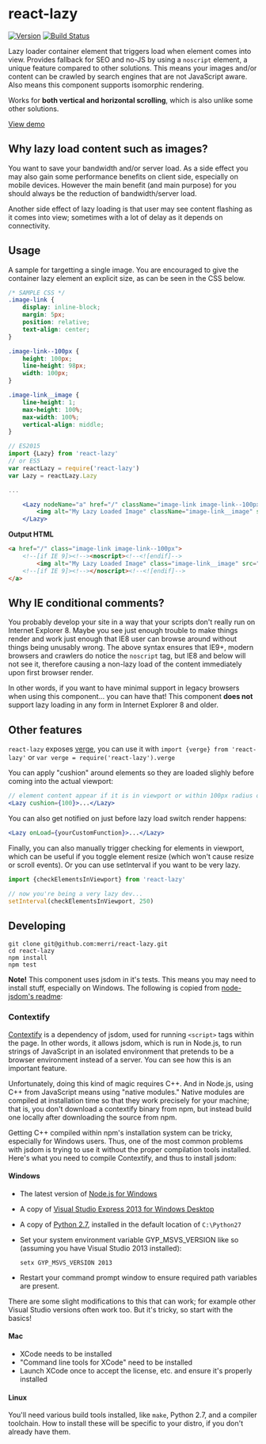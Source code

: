 # react-lazy
[![Version](http://img.shields.io/npm/v/react-lazy.svg)](https://www.npmjs.org/package/react-lazy)
[![Build Status](https://travis-ci.org/Merri/react-lazy.svg)](https://travis-ci.org/Merri/react-lazy)

Lazy loader container element that triggers load when element comes into view. Provides fallback for SEO and no-JS by
using a `noscript` element, a unique feature compared to other solutions. This means your images and/or content can be
crawled by search engines that are not JavaScript aware. Also means this component supports isomorphic rendering.

Works for **both vertical and horizontal scrolling**, which is also unlike some other solutions.

[View demo](https://merri.github.io/react-lazy/)

## Why lazy load content such as images?

You want to save your bandwidth and/or server load. As a side effect you may also gain some performance benefits on
client side, especially on mobile devices. However the main benefit (and main purpose) for you should always be the
reduction of bandwidth/server load.

Another side effect of lazy loading is that user may see content flashing as it comes into view; sometimes with a lot of
delay as it depends on connectivity.

## Usage

A sample for targetting a single image. You are encouraged to give the container lazy element an explicit size, as can
be seen in the CSS below.

```css
/* SAMPLE CSS */
.image-link {
    display: inline-block;
    margin: 5px;
    position: relative;
    text-align: center;
}

.image-link--100px {
    height: 100px;
    line-height: 98px;
    width: 100px;
}

.image-link__image {
    line-height: 1;
    max-height: 100%;
    max-width: 100%;
    vertical-align: middle;
}
```

```jsx
// ES2015
import {Lazy} from 'react-lazy'
// or ES5
var reactLazy = require('react-lazy')
var Lazy = reactLazy.Lazy

...

    <Lazy nodeName="a" href="/" className="image-link image-link--100px">
        <img alt="My Lazy Loaded Image" className="image-link__image" src="my-lazy-loaded-image.png" />
    </Lazy>
```

**Output HTML**

```html
<a href="/" class="image-link image-link--100px">
    <!--[if IE 9]><!--><noscript><!--<![endif]-->
        <img alt="My Lazy Loaded Image" class="image-link__image" src="my-lazy-loaded-image.png" />
    <!--[if IE 9]><!--></noscript><!--<![endif]-->
</a>
```

## Why IE conditional comments?

You probably develop your site in a way that your scripts don't really run on Internet Explorer 8. Maybe you see just
enough trouble to make things render and work just enough that IE8 user can browse around without things being unusably
wrong. The above syntax ensures that IE9+, modern browsers and crawlers do notice the `noscript` tag, but IE8 and below
will not see it, therefore causing a non-lazy load of the content immediately upon first browser render.

In other words, if you want to have minimal support in legacy browsers when using this component... you can have that!
This component **does not** support lazy loading in any form in Internet Explorer 8 and older.

## Other features

`react-lazy` exposes [verge](https://github.com/ryanve/verge), you can use it with
`import {verge} from 'react-lazy'` or `var verge = require('react-lazy').verge`

You can apply "cushion" around elements so they are loaded slighly before coming into the actual viewport:

```jsx
// element content appear if it is in viewport or within 100px radius of it
<Lazy cushion={100}>...</Lazy>
```

You can also get notified on just before lazy load switch render happens:

```jsx
<Lazy onLoad={yourCustomFunction}>...</Lazy>
```

Finally, you can also manually trigger checking for elements in viewport, which can be useful if you toggle element
resize (which won't cause resize or scroll events). Or you can use setInterval if you want to be very lazy.

```js
import {checkElementsInViewport} from 'react-lazy'

// now you're being a very lazy dev...
setInterval(checkElementsInViewport, 250)
```

## Developing

```
git clone git@github.com:merri/react-lazy.git
cd react-lazy
npm install
npm test
```

**Note!** This component uses jsdom in it's tests. This means you may need to install stuff, especially on
Windows. The following is copied from [node-jsdom's readme](https://github.com/darrylwest/node-jsdom):

### Contextify

[Contextify](https://npmjs.org/package/contextify) is a dependency of jsdom, used for running `<script>` tags within the
page. In other words, it allows jsdom, which is run in Node.js, to run strings of JavaScript in an isolated environment
that pretends to be a browser environment instead of a server. You can see how this is an important feature.

Unfortunately, doing this kind of magic requires C++. And in Node.js, using C++ from JavaScript means using "native
modules." Native modules are compiled at installation time so that they work precisely for your machine; that is, you
don't download a contextify binary from npm, but instead build one locally after downloading the source from npm.

Getting C++ compiled within npm's installation system can be tricky, especially for Windows users. Thus, one of the most
common problems with jsdom is trying to use it without the proper compilation tools installed. Here's what you need to
compile Contextify, and thus to install jsdom:

#### Windows

- The latest version of [Node.js for Windows](http://nodejs.org/download/)
- A copy of [Visual Studio Express 2013 for Windows Desktop](http://www.visualstudio.com/downloads/download-visual-studio-vs#d-express-windows-desktop)
- A copy of [Python 2.7](http://www.python.org/download/), installed in the default location of `C:\Python27`
- Set your system environment variable GYP_MSVS_VERSION like so (assuming you have Visual Studio 2013 installed):
  ```shell
  setx GYP_MSVS_VERSION 2013
  ```

- Restart your command prompt window to ensure required path variables are present.

There are some slight modifications to this that can work; for example other Visual Studio versions often work too. But
it's tricky, so start with the basics!

#### Mac

- XCode needs to be installed
- "Command line tools for XCode" need to be installed
- Launch XCode once to accept the license, etc. and ensure it's properly installed

#### Linux

You'll need various build tools installed, like `make`, Python 2.7, and a compiler toolchain. How to install these will
be specific to your distro, if you don't already have them.
